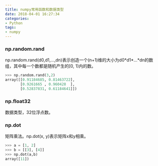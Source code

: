 ```yaml
---
title: numpy常用函数和数据类型
date: 2018-04-01 16:27:34
categories: 
- Python
tags:
- numpy
---
```




### np.random.rand

np.random.rand(d0,d1,...,dn)表示创造一个(n+1)维的大小为d0\*d1\*...\*dn的数组，其中每一个数都是随机产生的[0, 1)内的数。

<!-- more -->

```python
>>> np.random.rand(3,2)
array([[0.91184685, 0.81463722],
       [0.9261665 , 0.960428  ],
       [0.52837831, 0.61184641]])
```

### np.float32

数据类型，32位浮点数。

### np.dot

矩阵乘法。np.dot(x, y)表示矩阵x和y相乘。

```python
>>> a = [1, 2]
>>> b = [[3], [4]]
>>> np.dot(a,b)
array([11])
```



